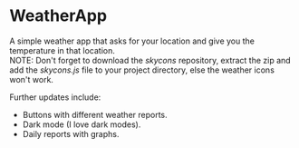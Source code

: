 # WeatherApp
A simple weather app that asks for your location and give you the temperature in that location.
<br>
NOTE: Don't forget to download the <i>skycons</i> repository, extract the zip and add the <i>skycons.js</i> file to your project directory, else the weather icons won't work.

Further updates include:
<ul>
  <li>Buttons with different weather reports.</li>
  <li>Dark mode (I love dark modes).</li>
  <li>Daily reports with graphs.</li>
</ul>
